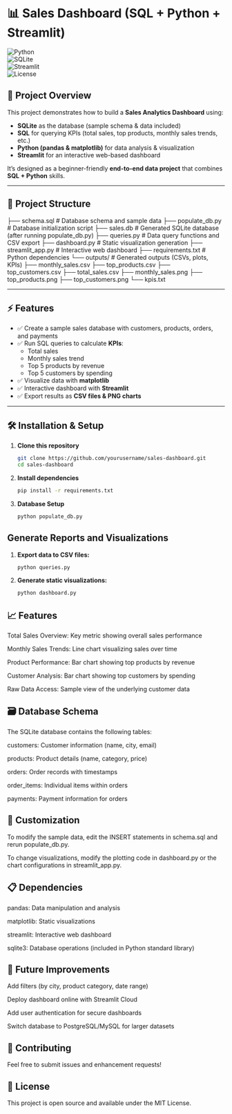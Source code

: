 # 📊 Sales Dashboard (SQL + Python + Streamlit)

![Python](https://img.shields.io/badge/Python-3.8+-blue.svg)  
![SQLite](https://img.shields.io/badge/Database-SQLite-green.svg)  
![Streamlit](https://img.shields.io/badge/UI-Streamlit-red.svg)  
![License](https://img.shields.io/badge/License-MIT-lightgrey.svg)

## 🚀 Project Overview
This project demonstrates how to build a **Sales Analytics Dashboard** using:
- **SQLite** as the database (sample schema & data included)  
- **SQL** for querying KPIs (total sales, top products, monthly sales trends, etc.)  
- **Python (pandas & matplotlib)** for data analysis & visualization  
- **Streamlit** for an interactive web-based dashboard  

It’s designed as a beginner-friendly **end-to-end data project** that combines **SQL + Python** skills.  

---

## 📂 Project Structure

├── schema.sql              # Database schema and sample data
├── populate_db.py          # Database initialization script
├── sales.db                # Generated SQLite database (after running populate_db.py)
├── queries.py              # Data query functions and CSV export
├── dashboard.py            # Static visualization generation
├── streamlit_app.py        # Interactive web dashboard
├── requirements.txt        # Python dependencies
└── outputs/                # Generated outputs (CSVs, plots, KPIs)
    ├── monthly_sales.csv
    ├── top_products.csv
    ├── top_customers.csv
    ├── total_sales.csv
    ├── monthly_sales.png
    ├── top_products.png
    ├── top_customers.png
    └── kpis.txt


---

## ⚡ Features
- ✅ Create a sample sales database with customers, products, orders, and payments  
- ✅ Run SQL queries to calculate **KPIs**:  
  - Total sales  
  - Monthly sales trend  
  - Top 5 products by revenue  
  - Top 5 customers by spending  
- ✅ Visualize data with **matplotlib**  
- ✅ Interactive dashboard with **Streamlit**  
- ✅ Export results as **CSV files & PNG charts**  

---

## 🛠️ Installation & Setup

1. **Clone this repository**
   ```bash
   git clone https://github.com/yourusername/sales-dashboard.git
   cd sales-dashboard
   
2. **Install dependencies**
   ```bash
   pip install -r requirements.txt

3. **Database Setup**
   ```bash
   python populate_db.py

## Generate Reports and Visualizations
1. **Export data to CSV files:**
   ```bash
   python queries.py
2. **Generate static visualizations:**
   ```bash
   python dashboard.py

## 📈 Features
Total Sales Overview: Key metric showing overall sales performance

Monthly Sales Trends: Line chart visualizing sales over time

Product Performance: Bar chart showing top products by revenue

Customer Analysis: Bar chart showing top customers by spending

Raw Data Access: Sample view of the underlying customer data

## 🗃️ Database Schema
The SQLite database contains the following tables:

customers: Customer information (name, city, email)

products: Product details (name, category, price)

orders: Order records with timestamps

order_items: Individual items within orders

payments: Payment information for orders

## 🔧 Customization
To modify the sample data, edit the INSERT statements in schema.sql and rerun populate_db.py.

To change visualizations, modify the plotting code in dashboard.py or the chart configurations in streamlit_app.py.

## 📋 Dependencies
pandas: Data manipulation and analysis

matplotlib: Static visualizations

streamlit: Interactive web dashboard

sqlite3: Database operations (included in Python standard library)

## 🔮 Future Improvements

Add filters (by city, product category, date range)

Deploy dashboard online with Streamlit Cloud

Add user authentication for secure dashboards

Switch database to PostgreSQL/MySQL for larger datasets

## 🤝 Contributing
Feel free to submit issues and enhancement requests!

## 📄 License
This project is open source and available under the MIT License.
